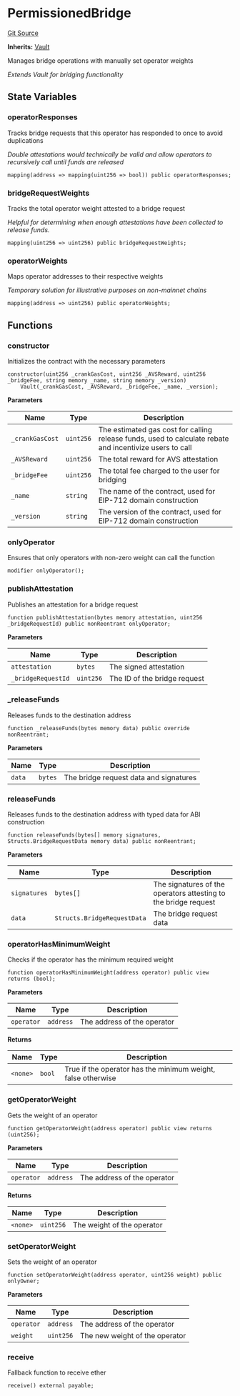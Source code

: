 # PermissionedBridge
[Git Source](https://github.com/idatsy/eigen-bridge/blob/eebec4f167dbfa8749ada8d03753364230dd7d49/src/PermissionedBridge.sol)

**Inherits:**
[Vault](/src/Vault.sol/abstract.Vault.md)

Manages bridge operations with manually set operator weights

*Extends Vault for bridging functionality*


## State Variables
### operatorResponses
Tracks bridge requests that this operator has responded to once to avoid duplications

*Double attestations would technically be valid and allow operators to recursively call until funds are released*


```solidity
mapping(address => mapping(uint256 => bool)) public operatorResponses;
```


### bridgeRequestWeights
Tracks the total operator weight attested to a bridge request

*Helpful for determining when enough attestations have been collected to release funds.*


```solidity
mapping(uint256 => uint256) public bridgeRequestWeights;
```


### operatorWeights
Maps operator addresses to their respective weights

*Temporary solution for illustrative purposes on non-mainnet chains*


```solidity
mapping(address => uint256) public operatorWeights;
```


## Functions
### constructor

Initializes the contract with the necessary parameters


```solidity
constructor(uint256 _crankGasCost, uint256 _AVSReward, uint256 _bridgeFee, string memory _name, string memory _version)
    Vault(_crankGasCost, _AVSReward, _bridgeFee, _name, _version);
```
**Parameters**

|Name|Type|Description|
|----|----|-----------|
|`_crankGasCost`|`uint256`|The estimated gas cost for calling release funds, used to calculate rebate and incentivize users to call|
|`_AVSReward`|`uint256`|The total reward for AVS attestation|
|`_bridgeFee`|`uint256`|The total fee charged to the user for bridging|
|`_name`|`string`|The name of the contract, used for EIP-712 domain construction|
|`_version`|`string`|The version of the contract, used for EIP-712 domain construction|


### onlyOperator

Ensures that only operators with non-zero weight can call the function


```solidity
modifier onlyOperator();
```

### publishAttestation

Publishes an attestation for a bridge request


```solidity
function publishAttestation(bytes memory attestation, uint256 _bridgeRequestId) public nonReentrant onlyOperator;
```
**Parameters**

|Name|Type|Description|
|----|----|-----------|
|`attestation`|`bytes`|The signed attestation|
|`_bridgeRequestId`|`uint256`|The ID of the bridge request|


### _releaseFunds

Releases funds to the destination address


```solidity
function _releaseFunds(bytes memory data) public override nonReentrant;
```
**Parameters**

|Name|Type|Description|
|----|----|-----------|
|`data`|`bytes`|The bridge request data and signatures|


### releaseFunds

Releases funds to the destination address with typed data for ABI construction


```solidity
function releaseFunds(bytes[] memory signatures, Structs.BridgeRequestData memory data) public nonReentrant;
```
**Parameters**

|Name|Type|Description|
|----|----|-----------|
|`signatures`|`bytes[]`|The signatures of the operators attesting to the bridge request|
|`data`|`Structs.BridgeRequestData`|The bridge request data|


### operatorHasMinimumWeight

Checks if the operator has the minimum required weight


```solidity
function operatorHasMinimumWeight(address operator) public view returns (bool);
```
**Parameters**

|Name|Type|Description|
|----|----|-----------|
|`operator`|`address`|The address of the operator|

**Returns**

|Name|Type|Description|
|----|----|-----------|
|`<none>`|`bool`|True if the operator has the minimum weight, false otherwise|


### getOperatorWeight

Gets the weight of an operator


```solidity
function getOperatorWeight(address operator) public view returns (uint256);
```
**Parameters**

|Name|Type|Description|
|----|----|-----------|
|`operator`|`address`|The address of the operator|

**Returns**

|Name|Type|Description|
|----|----|-----------|
|`<none>`|`uint256`|The weight of the operator|


### setOperatorWeight

Sets the weight of an operator


```solidity
function setOperatorWeight(address operator, uint256 weight) public onlyOwner;
```
**Parameters**

|Name|Type|Description|
|----|----|-----------|
|`operator`|`address`|The address of the operator|
|`weight`|`uint256`|The new weight of the operator|


### receive

Fallback function to receive ether


```solidity
receive() external payable;
```

